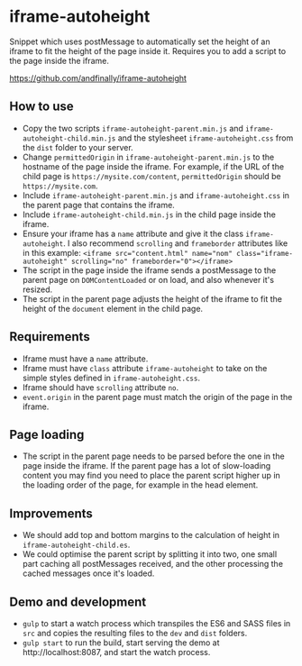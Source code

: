 # iframe-autoheight

Snippet which uses postMessage to automatically set the height of an iframe to fit the height of the page inside it. Requires you to add a script to the page inside the iframe.

https://github.com/andfinally/iframe-autoheight

## How to use

* Copy the two scripts `iframe-autoheight-parent.min.js` and `iframe-autoheight-child.min.js` and the stylesheet `iframe-autoheight.css` from the `dist` folder to your server.
* Change `permittedOrigin` in `iframe-autoheight-parent.min.js` to the hostname of the page inside the iframe. For example, if the URL of the child page is `https://mysite.com/content`, `permittedOrigin` should be `https://mysite.com`.
* Include `iframe-autoheight-parent.min.js` and `iframe-autoheight.css` in the parent page that contains the iframe.
* Include `iframe-autoheight-child.min.js` in the child page inside the iframe.
* Ensure your iframe has a `name` attribute and give it the class `iframe-autoheight`. I also recommend `scrolling` and `frameborder` attributes like in this example:
    `<iframe src="content.html" name="nom" class="iframe-autoheight" scrolling="no" frameborder="0"></iframe>`
* The script in the page inside the iframe sends a postMessage to the parent page on `DOMContentLoaded` or on load, and also whenever it's resized.
* The script in the parent page adjusts the height of the iframe to fit the height of the `document` element in the child page.

## Requirements

* Iframe must have a `name` attribute.
* Iframe must have `class` attribute `iframe-autoheight` to take on the simple styles defined in `iframe-autoheight.css`.
* Iframe should have `scrolling` attribute `no`.
* `event.origin` in the parent page must match the origin of the page in the iframe.

## Page loading

* The script in the parent page needs to be parsed before the one in the page inside the iframe. If the parent page has a lot of slow-loading content you may find you need to place the parent script higher up in the loading order of the page, for example in the head element.

## Improvements

* We should add top and bottom margins to the calculation of height in `iframe-autoheight-child.es`.
* We could optimise the parent script by splitting it into two, one small part caching all postMessages received, and the other processing the cached messages once it's loaded.

## Demo and development

* `gulp` to start a watch process which transpiles the ES6 and SASS files in `src` and copies the resulting files to the `dev` and `dist` folders.
* `gulp start` to run the build, start serving the demo at http://localhost:8087, and start the watch process.
